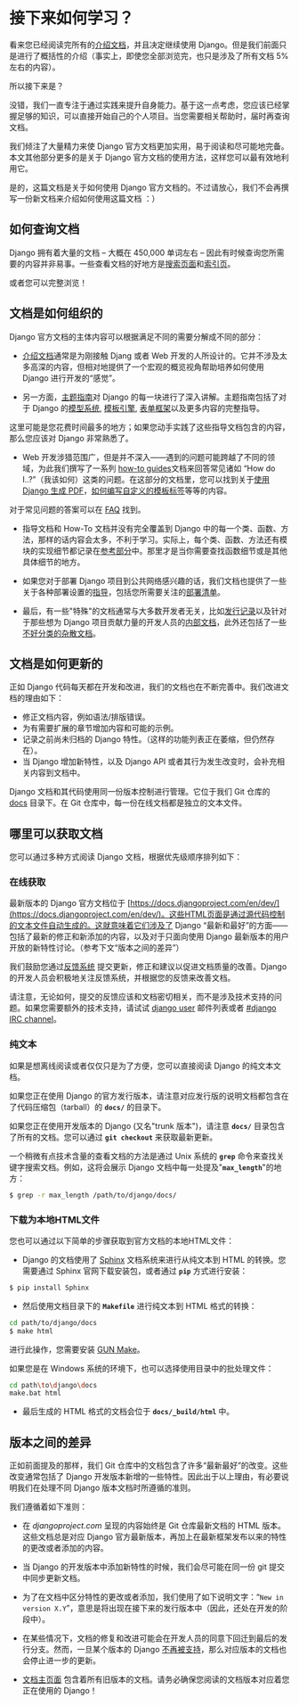 # 接下来如何学习？

看来您已经阅读完所有的[介绍文档](index.md)，并且决定继续使用 Django。但是我们前面只是进行了概括性的介绍（事实上，即使您全部浏览完，也只是涉及了所有文档 5% 左右的内容）。

所以接下来是？

没错，我们一直专注于通过实践来提升自身能力。基于这一点考虑，您应该已经掌握足够的知识，可以直接开始自己的个人项目。当您需要相关帮助时，届时再查询文档。

我们倾注了大量精力来使 Django 官方文档更加实用，易于阅读和尽可能地完备。本文其他部分更多的是关于 Django 官方文档的使用方法，这样您可以最有效地利用它。

是的，这篇文档是关于如何使用 Django 官方文档的。不过请放心，我们不会再撰写一份新文档来介绍如何使用这篇文档 ：）

## 如何查询文档

Django 拥有着大量的文档 – 大概在 450,000 单词左右 – 因此有时候查询您所需要的内容并非易事。一些查看文档的好地方是[搜索页面](https://docs.djangoproject.com/en/2.0/search/)和[索引页](https://docs.djangoproject.com/en/2.0/genindex/)。

或者您可以完整浏览！

## 文档是如何组织的

Django 官方文档的主体内容可以根据满足不同的需要分解成不同的部分：

- [介绍文档](https://docs.djangoproject.com/en/2.0/intro/)通常是为刚接触 Djang 或者 Web 开发的人所设计的。它并不涉及太多高深的内容，但相对地提供了一个宏观的概览视角帮助培养如何使用 Django 进行开发的“感觉”。

- 另一方面，[主题指南](https://docs.djangoproject.com/en/2.0/topics/)对 Django 的每一块进行了深入讲解。主题指南包括了对于 Django 的[模型系统](https://docs.djangoproject.com/en/2.0/topics/db/), [模板引擎](https://docs.djangoproject.com/en/2.0/topics/templates/), [表单框架](https://docs.djangoproject.com/en/2.0/topics/forms/)以及更多内容的完整指导。

这里可能是您花费时间最多的地方；如果您动手实践了这些指导文档包含的内容，那么您应该对 Django 非常熟悉了。

- Web 开发涉猎范围广，但是并不深入——遇到的问题可能跨越了不同的领域，为此我们撰写了一系列 [how-to guides](https://docs.djangoproject.com/en/2.0/howto/)文档来回答常见诸如 “How do I..?”（我该如何）这类的问题。在这部分的文档里，您可以找到关于[使用 Django 生成 PDF](https://docs.djangoproject.com/en/2.0/howto/outputting-pdf/)，[如何编写自定义的模板标签](https://docs.djangoproject.com/en/2.0/howto/custom-template-tags/)等等的内容。

对于常见问题的答案可以在 [FAQ](https://docs.djangoproject.com/en/2.0/faq/) 找到。

- 指导文档和 How-To 文档并没有完全覆盖到 Django 中的每一个类、函数、方法，那样的话内容会太多，不利于学习。实际上，每个类、函数、方法还有模块的实现细节都记录在[参考部分](https://docs.djangoproject.com/en/2.0/ref/)中。那里才是当你需要查找函数细节或是其他具体细节的地方。

- 如果您对于部署 Django 项目到公共网络感兴趣的话，我们文档也提供了一些关于各种部署设置的[指导](https://docs.djangoproject.com/en/2.0/howto/deployment/)，包括您所需要关注的[部署清单](https://docs.djangoproject.com/en/2.0/howto/deployment/checklist/)。

- 最后，有一些"特殊"的文档通常与大多数开发者无关，比如[发行记录](https://docs.djangoproject.com/en/2.0/releases/)以及针对于那些想为 Django 项目贡献力量的开发人员的[内部文档](https://docs.djangoproject.com/en/2.0/internals/)，此外还包括了一些[不好分类的杂散文档](https://docs.djangoproject.com/en/2.0/misc/)。

## 文档是如何更新的

正如 Django 代码每天都在开发和改进，我们的文档也在不断完善中。我们改进文档的理由如下：

- 修正文档内容，例如语法/排版错误。
- 为有需要扩展的章节增加内容和可能的示例。
- 记录之前尚未归档的 Django 特性。（这样的功能列表正在萎缩，但仍然存在）。
- 当 Django 增加新特性，以及 Django API 或者其行为发生改变时，会补充相关内容到文档中。

Django 文档和其代码使用同一份版本控制进行管理。它位于我们 Git 仓库的 [docs](https://github.com/django/django/tree/master/docs) 目录下。在 Git 仓库中，每一份在线文档都是独立的文本文件。

## 哪里可以获取文档

您可以通过多种方式阅读 Django 文档，根据优先级顺序排列如下：

### 在线获取

最新版本的 Django 官方文档位于 [https://docs.djangoproject.com/en/dev/](https://docs.djangoproject.com/en/dev/)。这些HTML页面是通过源代码控制的文本文件自动生成的。这就意味着它们涉及了 Django “最新和最好”的方面——包括了最新的修正和新添加的内容，以及对于只面向使用 Django 最新版本的用户开放的新特性讨论。（参考下文“版本之间的差异”）

我们鼓励您通过[反馈系统](https://code.djangoproject.com) 提交更新，修正和建议以促进文档质量的改善。Django的开发人员会积极地关注反馈系统，并根据您的反馈来改善文档。

请注意，无论如何，提交的反馈应该和文档密切相关，而不是涉及技术支持的问题。如果您需要额外的技术支持，请试试 [django user](https://docs.djangoproject.com/en/2.0/internals/mailing-lists/#django-users-mailing-list) 邮件列表或者 [#django IRC channel](irc://irc.freenode.net/django)。

### 纯文本

如果是想离线阅读或者仅仅只是为了方便，您可以直接阅读 Django 的纯文本文档。

如果您正在使用 Django 的官方发行版本，请注意对应发行版的说明文档都包含在了代码压缩包（tarball）的 **`docs/`** 的目录下。

如果您正在使用开发版本的 Django (又名"trunk 版本")，请注意 **`docs/`** 目录包含了所有的文档。您可以通过 **`git checkout`** 来获取最新更新。

一个稍微有点技术含量的查看文档的方法是通过 Unix 系统的 **`grep`** 命令来查找关键字搜索文档。例如，这将会展示 Django 文档中每一处提及"**`max_length`**"的地方：

```bash
$ grep -r max_length /path/to/django/docs/
```

### 下载为本地HTML文件

您也可以通过以下简单的步骤获取到官方文档的本地HTML文件：

- Django 的文档使用了 [Sphinx](http://sphinx-doc.org/) 文档系统来进行从纯文本到 HTML 的转换。您需要通过 Sphinx 官网下载安装包，或者通过 **`pip`** 方式进行安装：

```bash
$ pip install Sphinx
```

- 然后使用文档目录下的 **`Makefile`** 进行纯文本到 HTML 格式的转换：

```bash
cd path/to/django/docs
$ make html
```

进行此操作，您需要安装 [GUN Make](https://www.gnu.org/software/make/)。

如果您是在 Windows 系统的环境下，也可以选择使用目录中的批处理文件：

```bash
cd path\to\django\docs
make.bat html
```

- 最后生成的 HTML 格式的文档会位于 **`docs/_build/html`** 中。

## 版本之间的差异

正如前面提及的那样，我们 Git 仓库中的文档包含了许多“最新最好”的改变。这些改变通常包括了 Django 开发版本新增的一些特性。因此出于以上理由，有必要说明我们在处理不同 Django 版本文档时所遵循的准则。

我们遵循着如下准则：

- 在 *djangoproject.com* 呈现的内容始终是 Git 仓库最新文档的 HTML 版本。这些文档总是对应 Django 官方最新版本，再加上在最新框架发布以来的特性的更改或者添加的内容。

- 当 Django 的开发版本中添加新特性的时候，我们会尽可能在同一份 git 提交中同步更新文档。

- 为了在文档中区分特性的更改或者添加，我们使用了如下说明文字：“`New in version X.Y`”，意思是将出现在接下来的发行版本中（因此，还处在开发的阶段中）。

- 在某些情况下，文档的修复和改进可能会在开发人员的同意下回迁到最后的发行分支。然而，一旦某个版本的 Django [不再被支持](https://docs.djangoproject.com/en/2.0/internals/release-process/#backwards-compatibility-policy)，那么对应版本的文档也会停止进一步的更新。

- [文档主页面](https://docs.djangoproject.com/en/dev/) 包含着所有旧版本的文档。请务必确保您阅读的文档版本对应着您正在使用的 Django！
